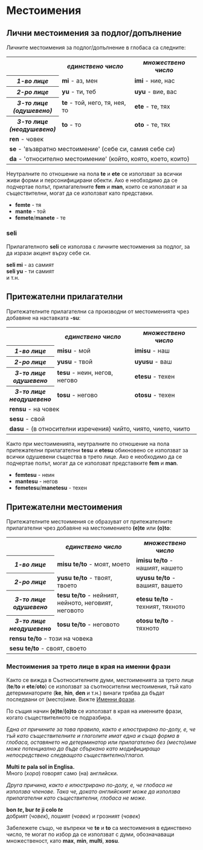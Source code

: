 <h1>Местоимения</h1>
<p> </p>
<h2>Лични местоимения за подлог/допълнение</h2>
<p>Личните местоимения за подлог/допълнение в глобаса са следните:</p>
<table style="width:100%">
	<tbody>
		<tr>
			<td></td>
			<th><b><i>единствено число</i></b></th>
			<th><b><i>множествено число</i></b></th>
		</tr>
		<tr>
			<th><b><i>1-во лице</i></b></th>
			<td><b>mi</b> - аз, мен</td>
			<td><b>imi</b> - ние, нас</td>
		</tr>
		<tr>
			<th><b><i>2-ро лице</i></b></th>
			<td><b>yu</b> - ти, теб</td>
			<td><b>uyu</b> - вие, вас</td>
		</tr>
		<tr>
			<th><b><i>3-то лице<br>(одушевено)</i></b></th>
			<td><b>te</b> - той, него, тя, нея, то</td>
			<td><b>ete</b> - те, тях</td>
		</tr>
		<tr>
			<th><b><i>3-то лице<br>(неодушевено)</i></b></th>
			<td><b>to</b> - то</td>
			<td><b>oto</b> - те, тях</td>
		</tr>
		<tr>
		</tr>
		<tr>
			<td colspan="3"><b>ren</b> - човек</td>
		</tr>
		<tr>
			<td colspan="3"><b>se</b> - 'възвратно местоимение' (себе си, самия себе си)</td>
		</tr>
		<tr>
			<td colspan="3"><b>da</b> - 'относително местоимение' (който, която, което, които)</td>
		</tr>
	</tbody>
</table>
<p>Неутралните по отношение на пола <strong>te</strong> и <strong>ete</strong> се използват за всички живи форми и
	персонифицирани обекти. Ако е необходимо да се подчертае полът, прилагателните <strong>fem</strong> и
	<strong>man</strong>, които се използват и за съществителни, могат да се използват като представки.</p>
<ul>
	<li><strong>femte</strong> - тя</li>
	<li><strong>mante</strong> - той</li>
	<li><strong>femete</strong>/<strong>manete</strong> - те</li>
</ul>
<h3>seli</h3>
<p>Прилагателното <strong>seli</strong> се използва с личните местоимения за подлог, за да изрази акцент върху себе си.
</p>
<p><strong>seli mi</strong> - аз самият<br>
	<strong>seli yu</strong> - ти самият<br> и т.н.
</p>
<h2>Притежателни прилагателни <a id="suyali_sifalexi"></a></h2>
<p>Притежателните прилагателни са производни от местоименията чрез добавяне на наставката <strong>-su</strong>:</p>
<table style="width:100%">
	<tbody>
		<tr>
			<td></td>
			<th><b><i>единствено число</i></b></th>
			<th><b><i>множествено число</i></b></th>
		</tr>
		<tr>
			<th><b><i>1-во лице</i></b></th>
			<td><b>misu</b> - мой</td>
			<td><b>imisu</b> - наш</td>
		</tr>
		<tr>
			<th><b><i>2-ро лице</i></b></th>
			<td><b>yusu</b> - твой</td>
			<td><b>uyusu</b> - ваш</td>
		</tr>
		<tr>
			<th><b><i>3-то лице<br>одушевено</i></b></th>
			<td><b>tesu</b> - неин, негов, негово</td>
			<td><b>etesu</b> - техен</td>
		</tr>
		<tr>
			<th><b><i>3-то лице<br>неодушевено</i></b></th>
			<td><b>tosu</b> - негово</td>
			<td><b>otosu</b> - техен</td>
		</tr>
		<tr>
		</tr>
		<tr>
			<td colspan="3"><b>rensu</b> - на човек</td>
		</tr>
		<tr>
			<td colspan="3"><b>sesu</b> - свой</td>
		</tr>
		<tr>
			<td colspan="3"><b>dasu</b> - (в относителни изречения) чийто, чиято, чието, чиито</td>
		</tr>
	</tbody>
</table>
<p>Както при местоименията, неутралните по отношение на пола притежателни прилагателни <strong>tesu</strong> и
	<strong>etesu</strong> обикновено се използват за всички одушевени същества в трето лице. Ако е необходимо да се
	подчертае полът, могат да се използват представките <strong>fem</strong> и <strong>man</strong>.</p>
<ul>
	<li><strong>femtesu</strong> - неин</li>
	<li><strong>mantesu</strong> - негов</li>
	<li><strong>femetesu</strong>/<strong>manetesu</strong> - техен</li>
</ul>
<h2>Притежателни местоимения</h2>
<p>Притежателните местоимения се образуват от притежателните прилагателни чрез добавяне на местоимението
	<strong>(e)te</strong> или <strong>(o)to</strong>:</p>
<table style="width:100%">
	<tbody>
		<tr>
			<td></td>
			<th><b><i>единствено число</i></b></th>
			<th><b><i>множествено число</i></b></th>
		</tr>
		<tr>
			<th><b><i>1-во лице</i></b></th>
			<td><b>misu te/to</b> - моят, моето</td>
			<td><b>imisu te/to</b> - нашият, нашето</td>
		</tr>
		<tr>
			<th><b><i>2-ро лице</i></b></th>
			<td><b>yusu te/to</b> - твоят, твоето</td>
			<td><b>uyusu te/to</b> - вашият, вашето</td>
		</tr>
		<tr>
			<th><b><i>3-то лице<br>одушевено</i></b></th>
			<td><b>tesu te/to</b> - нейният, нейното, неговият, неговото</td>
			<td><b>etesu te/to</b> - техният, тяхното</td>
		</tr>
		<tr>
			<th><b><i>3-то лице<br>неодушевено</i></b></th>
			<td><b>tosu te/to</b> - неговото</td>
			<td><b>otosu te/to</b> - тяхното</td>
		</tr>
		<tr>
		</tr>
		<tr>
			<td colspan="3"><b>rensu te/to</b> - този на човека</td>
		</tr>
		<tr>
			<td colspan="3"><b>sesu te/to</b> - своят, своето</td>
		</tr>
	</tbody>
</table>
<h3>Местоимения за трето лице в края на именни фрази</h3>
<p>Както се вижда в Съотносителните думи, местоименията за трето лице (<strong>te</strong>/<strong>to</strong> и
	<strong>ete</strong>/<strong>oto</strong>) се използват за съотносителни местоимения, тъй като детерминаторите
	(<strong>ke</strong>, <strong>hin</strong>, <strong>den</strong> и т.н.) винаги трябва да бъдат последвани от
	(место)име. Вижте <a href="./jumlemonli-estrutur.html#pornamelexi_in_namelexili_jumlemon">Именни фрази</a>.
</p>
<p>По същия начин <strong>(e)te</strong>/<strong>(o)to</strong> се използват в края на именните фрази, когато
	съществителното се подразбира. </p>
<p><em>Една от причините за това правило, както е илюстрирано по-долу, е, че тъй като съществителните и глаголите имат
		една и съща форма в глобаса, оставянето на детерминатор или прилагателно без (место)име може потенциално да бъде
		сбъркано като модифициращо непосредствено следващото съществително/глагол.</em></p>
<p><strong>Multi <em>te</em> pala sol in Englisa.</strong><br> Много (<em>хора</em>) говорят само (на) английски.</p>
<p><em>Друга причина, както е илюстрирано по-долу, е, че глобаса не използва членове. Така че, докато английският може
		да използва прилагателни като съществителни, глобаса не може.</em></p>
<p><strong>bon <em>te</em>, bur <em>te</em> ji colo <em>te</em></strong><br> добрият (<em>човек</em>), лошият
	(<em>човек</em>) и грозният (<em>човек</em>)</p>
<p>Забележете също, че въпреки че <strong>te</strong> и <strong>to</strong> са местоимения в единствено число, те могат
	по избор да се използват с думи, обозначаващи множественост, като <strong>max</strong>, <strong>min</strong>,
	<strong>multi</strong>, <strong>xosu</strong>. </p>
<p></p>
